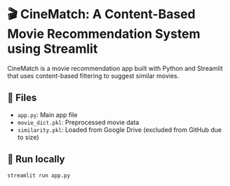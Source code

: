 # 🎬 CineMatch: A Content-Based Movie Recommendation System using Streamlit

CineMatch is a movie recommendation app built with Python and Streamlit that uses content-based filtering to suggest similar movies.

## 📁 Files

- `app.py`: Main app file
- `movie_dict.pkl`: Preprocessed movie data
- `similarity.pkl`: Loaded from Google Drive (excluded from GitHub due to size)

## 🚀 Run locally
```bash
streamlit run app.py
